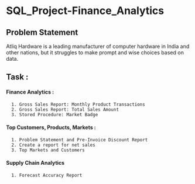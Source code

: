 # SQL_Project-Finance_Analytics

## Problem Statement 

Atliq Hardware is a leading manufacturer of computer hardware in India and other nations, but it struggles to make prompt and wise choices based on data.

## Task :

#### Finance Analytics :

      1. Gross Sales Report: Monthly Product Transactions
      2. Gross Sales Report: Total Sales Amount
      3. Stored Procedure: Market Badge

#### Top Customers, Products, Markets : 

      1. Problem Statement and Pre-Invoice Discount Report
      2. Create a report for net sales
      3. Top Markets and Customers 

#### Supply Chain Analytics

      1. Forecast Accuracy Report
